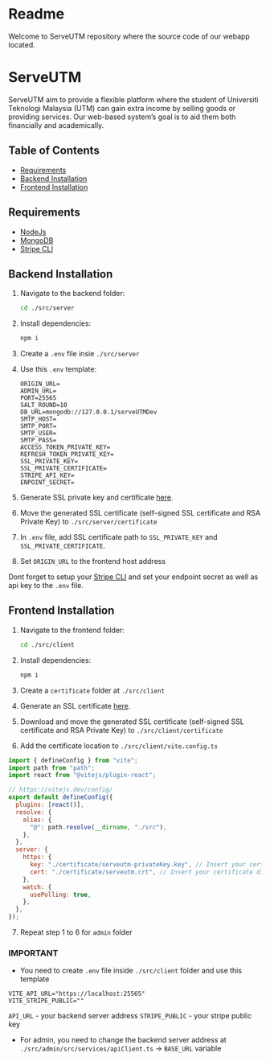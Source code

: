 # Readme

Welcome to ServeUTM repository where the source code of our webapp located.

# ServeUTM

ServeUTM aim to provide a flexible platform where the student of Universiti Teknologi Malaysia (UTM) can gain extra income by selling goods or providing services. Our web-based system’s goal is to aid them both financially and academically.

## Table of Contents

- [Requirements](#requirements)
- [Backend Installation](#backend-installation)
- [Frontend Installation](#frontend-installation)

## Requirements

- [NodeJs](https://nodejs.org/en/download)
- [MongoDB](https://www.mongodb.com/try/download/community)
- [Stripe CLI](https://stripe.com/docs/stripe-cli)

## Backend Installation

1. Navigate to the backend folder:

   ```bash
   cd ./src/server
   ```

2. Install dependencies:

   ```bash
   npm i
   ```

3. Create a `.env` file insie `./src/server`

4. Use this `.env` template:

   ```
   ORIGIN_URL=
   ADMIN_URL=
   PORT=25565
   SALT_ROUND=10
   DB_URL=mongodb://127.0.0.1/serveUTMDev
   SMTP_HOST=
   SMTP_PORT=
   SMTP_USER=
   SMTP_PASS=
   ACCESS_TOKEN_PRIVATE_KEY=
   REFRESH_TOKEN_PRIVATE_KEY=
   SSL_PRIVATE_KEY=
   SSL_PRIVATE_CERTIFICATE=
   STRIPE_API_KEY=
   ENPOINT_SECRET=
   ```

5. Generate SSL private key and certificate [here](https://regery.com/en/security/ssl-tools/self-signed-certificate-generator).

6. Move the generated SSL certificate (self-signed SSL certificate and RSA Private Key) to `./src/server/certificate`

7. In `.env` file, add SSL certificate path to `SSL_PRIVATE_KEY` and `SSL_PRIVATE_CERTIFICATE`.

8. Set `ORIGIN_URL` to the frontend host address

Dont forget to setup your [Stripe CLI](https://stripe.com/docs/stripe-cli) and set your endpoint secret as well as api key to the `.env` file.

## Frontend Installation

1. Navigate to the frontend folder:

   ```bash
   cd ./src/client
   ```

2. Install dependencies:

   ```bash
   npm i
   ```

3. Create a `certificate` folder at `./src/client`

4. Generate an SSL certificate [here](https://regery.com/en/security/ssl-tools/self-signed-certificate-generator).

5. Download and move the generated SSL certificate (self-signed SSL certificate and RSA Private Key) to `./src/client/certificate`

6. Add the certificate location to `./src/client/vite.config.ts`

```js
import { defineConfig } from "vite";
import path from "path";
import react from "@vitejs/plugin-react";

// https://vitejs.dev/config/
export default defineConfig({
  plugins: [react()],
  resolve: {
    alias: {
      "@": path.resolve(__dirname, "./src"),
    },
  },
  server: {
    https: {
      key: "./certificate/serveutm-privateKey.key", // Insert your certificate dir here
      cert: "./certificate/serveutm.crt", // Insert your certificate dir here
    },
    watch: {
      usePolling: true,
    },
  },
});
```

7. Repeat step 1 to 6 for `admin` folder

### IMPORTANT

- You need to create `.env` file inside `./src/client` folder and use this template

```
VITE_API_URL="https://localhost:25565"
VITE_STRIPE_PUBLIC=""
```

`API_URL` - your backend server address
`STRIPE_PUBLIC` - your stripe public key

- For admin, you need to change the backend server address at `./src/admin/src/services/apiClient.ts` -> `BASE_URL` variable
